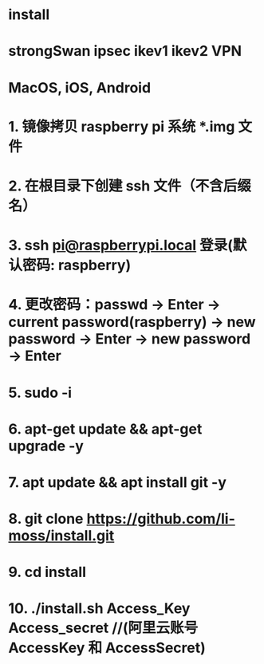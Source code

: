 # install

#   strongSwan ipsec ikev1 ikev2 VPN
#   MacOS, iOS, Android
#
#   1. 镜像拷贝 raspberry pi 系统 *.img 文件
#   2. 在根目录下创建 ssh 文件（不含后缀名）
#   3. ssh pi@raspberrypi.local 登录(默认密码: raspberry)
#   4. 更改密码：passwd -> Enter -> current password(raspberry) -> new password -> Enter -> new password -> Enter
#   5. sudo -i
#   6. apt-get update && apt-get upgrade -y
#   7. apt update && apt install git -y
#   8. git clone https://github.com/li-moss/install.git
#   9. cd install
#   10. ./install.sh Access_Key Access_secret //(阿里云账号AccessKey 和 AccessSecret)
